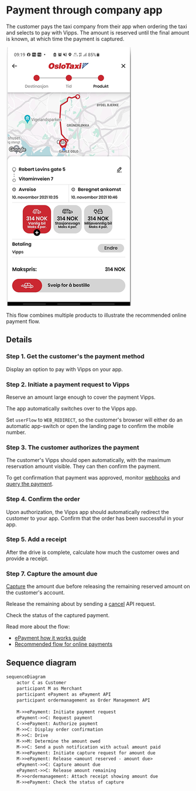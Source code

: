 <!-- START_METADATA
---
sidebar_position: 102
hide_table_of_contents: false
pagination_next: null
pagination_prev: null
---

import ATTACHRECEIPT from '../_common/_attach_receipt.md'
END_METADATA -->

# Payment through company app

The customer pays the taxi company from their app when ordering the taxi and selects to pay with Vipps.
The amount is reserved until the final amount is known, at which time the payment is captured.

![Taxi route](images/taxi_route.png)

This flow combines multiple products to illustrate the recommended online payment flow.

## Details

### Step 1. Get the customer's the payment method

Display an option to pay with Vipps on your app.

### Step 2. Initiate a payment request to Vipps

Reserve an amount large enough to cover the payment Vipps.

The app automatically switches over to the Vipps app.

Set `userFlow` to `WEB_REDIRECT`, so the customer's browser will either do an automatic app-switch or open the landing page to confirm the mobile number.

### Step 3. The customer authorizes the payment

The customer's Vipps should open automatically, with the maximum reservation amount visible.
They can then confirm the payment.

To get confirmation that payment was approved, monitor
[webhooks](https://developer.vippsmobilepay.com/docs/APIs/webhooks-api) and
[query the payment](https://developer.vippsmobilepay.com/api/epayment#tag/QueryPayments/operation/getPayment).

### Step 4. Confirm the order

Upon authorization, the Vipps app should automatically redirect the customer to your app.
Confirm that the order has been successful in your app.

### Step 5. Add a receipt

After the drive is complete, calculate how much the customer owes and provide a receipt.

<ATTACHRECEIPT />


### Step 7. Capture the amount due

[Capture](https://developer.vippsmobilepay.com/api/epayment#tag/AdjustPayments/operation/capturePayment)
the amount due before releasing the remaining reserved amount on the customer's account.

Release the remaining about by sending a
[cancel](https://developer.vippsmobilepay.com/api/epayment#tag/AdjustPayments/operation/cancelPayment) API request.

Check the status of the captured payment.

Read more about the flow:

* [ePayment how it works guide](https://developer.vippsmobilepay.com/docs/APIs/epayment-api/how-it-works/vipps-epayment-api-how-it-works-online)
* [Recommended flow for online payments](../online/README.md)

## Sequence diagram

``` mermaid
sequenceDiagram
    actor C as Customer
    participant M as Merchant
    participant ePayment as ePayment API
    participant ordermanagement as Order Management API

    M->>ePayment: Initiate payment request
    ePayment->>C: Request payment
    C->>ePayment: Authorize payment
    M->>C: Display order confirmation
    M->>C: Drive
    M->>M: Determine the amount owed
    M->>C: Send a push notification with actual amount paid
    M->>ePayment: Initiate capture request for amount due
    M->>ePayment: Release <amount reserved - amount due>
    ePayment->>C: Capture amount due
    ePayment->>C: Release amount remaining
    M->>ordermanagement: Attach receipt showing amount due
    M->>ePayment: Check the status of capture
```
